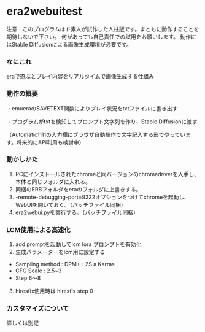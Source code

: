 # era2webuitest

注意：このプログラムはド素人が試作した人柱版です。まともに動作することを期待しないで下さい。
何があっても自己責任での試用をお願いします。
動作にはStable Diffusionによる画像生成環境が必要です。

### なにこれ
eraで遊ぶとプレイ内容をリアルタイムで画像生成する仕組み

### 動作の概要
・emueraのSAVETEXT関数によりプレイ状況をtxtファイルに書き出す

・プログラムがtxtを検知してプロンプト文字列を作り、Stable Diffusionに渡す

（Automatic1111の入力欄にブラウザ自動操作で文字記入する形でやっています。将来的にAPI利用も検討中）

### 動かしかた
1. PCにインストールされたchromeと同バージョンのchromedriverを入手し、本体と同じフォルダに入れる。
2. 同梱のERBフォルダをeraのフォルダに上書きする。
2. -remote-debugging-port=9222オプションをつけてchromeを起動し、WebUIを開いておく。（バッチファイル同梱）
3. era2webui.pyを実行する。（バッチファイル同梱）

### LCM使用による高速化
1. add promptを起動してlcm lora プロンプトを有効化
2. 生成パラメーターをlcm用に設定する
 - Sampling method : DPM++ 2S a Karras
 - CFG Scale : 2.5~3
 - Step 6～8
3. hiresfix使用時は hiresfix step 0

### カスタマイズについて
詳しくは別記
